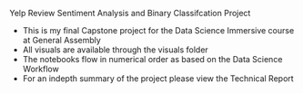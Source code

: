 Yelp Review Sentiment Analysis and Binary Classifcation Project
  - This is my final Capstone project for the Data Science Immersive course at General Assembly
  - All visuals are available through the visuals folder
  - The notebooks flow in numerical order as based on the Data Science Workflow
  - For an indepth summary of the project please view the Technical Report
